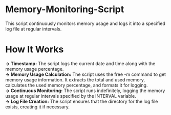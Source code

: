# Memory-Monitoring-Script
This script continuously monitors memory usage and logs it into a specified log file at regular intervals.

# How It Works
<b>-> Timestamp:</b> The script logs the current date and time along with the memory usage percentage.
<br>
<b>-> Memory Usage Calculation:</b> The script uses the free -m command to get memory usage information. It extracts the total and used memory, calculates the used memory percentage, and formats it for logging.
<br>
<b>-> Continuous Monitoring:</b> The script runs indefinitely, logging the memory usage at regular intervals specified by the INTERVAL variable.
<br>
<b>-> Log File Creation:</b> The script ensures that the directory for the log file exists, creating it if necessary.
